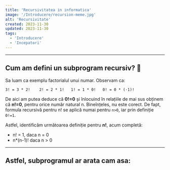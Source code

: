 ```yaml
---
title: 'Recursivitatea in informatica'
image: '/Introducere/recursion-meme.jpg'
alt: 'Recursivitate'
created: 2023-11-30
updated: 2023-11-30
tags:
  - 'Introducere'
  - 'Incepatori'
---
```


---

## Cum am defini un subprogram recursiv? 🤔

Sa luam ca exemplu factorialul unui numar.
Observam ca:

`3! = 3 * 2!    2! = 2 * 1!   1! = 1 * 0!   0! = 0 * (-1)!`

De aici am putea deduce că **0!=0** și înlocuind în relațiile de mai sus obținem că **n!=0**, pentru orice număr natural n.
Bineînțeles, nu este corect. De fapt, formula recursivă pentru n! se aplică numai pentru `n>0`, iar prin definiție `0!=1`.

Astfel, identificăm următoarea definiție pentru **n!**, acum completă:

- n! = 1, daca n = 0
- n\*(n-1)! daca n > 0

---

## Astfel, subprogramul ar arata cam asa:
